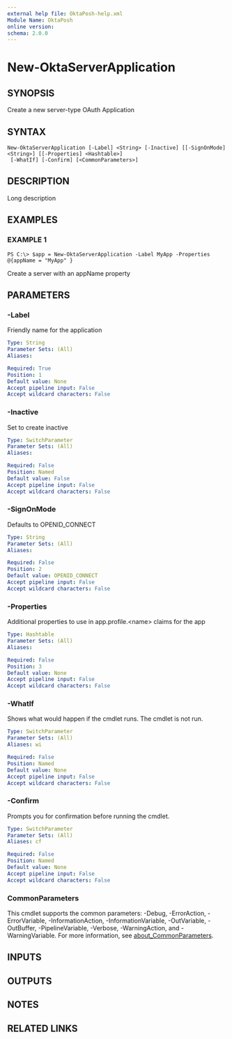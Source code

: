 ```yaml
---
external help file: OktaPosh-help.xml
Module Name: OktaPosh
online version:
schema: 2.0.0
---
```


# New-OktaServerApplication

## SYNOPSIS
Create a new server-type OAuth Application

## SYNTAX

```
New-OktaServerApplication [-Label] <String> [-Inactive] [[-SignOnMode] <String>] [[-Properties] <Hashtable>]
 [-WhatIf] [-Confirm] [<CommonParameters>]
```

## DESCRIPTION
Long description

## EXAMPLES

### EXAMPLE 1
```
PS C:\> $app = New-OktaServerApplication -Label MyApp -Properties @{appName = "MyApp" }
```

Create a server with an appName property

## PARAMETERS

### -Label
Friendly name for the application

```yaml
Type: String
Parameter Sets: (All)
Aliases:

Required: True
Position: 1
Default value: None
Accept pipeline input: False
Accept wildcard characters: False
```

### -Inactive
Set to create inactive

```yaml
Type: SwitchParameter
Parameter Sets: (All)
Aliases:

Required: False
Position: Named
Default value: False
Accept pipeline input: False
Accept wildcard characters: False
```

### -SignOnMode
Defaults to OPENID_CONNECT

```yaml
Type: String
Parameter Sets: (All)
Aliases:

Required: False
Position: 2
Default value: OPENID_CONNECT
Accept pipeline input: False
Accept wildcard characters: False
```

### -Properties
Additional properties to use in app.profile.\<name\> claims for the app

```yaml
Type: Hashtable
Parameter Sets: (All)
Aliases:

Required: False
Position: 3
Default value: None
Accept pipeline input: False
Accept wildcard characters: False
```

### -WhatIf
Shows what would happen if the cmdlet runs.
The cmdlet is not run.

```yaml
Type: SwitchParameter
Parameter Sets: (All)
Aliases: wi

Required: False
Position: Named
Default value: None
Accept pipeline input: False
Accept wildcard characters: False
```

### -Confirm
Prompts you for confirmation before running the cmdlet.

```yaml
Type: SwitchParameter
Parameter Sets: (All)
Aliases: cf

Required: False
Position: Named
Default value: None
Accept pipeline input: False
Accept wildcard characters: False
```

### CommonParameters
This cmdlet supports the common parameters: -Debug, -ErrorAction, -ErrorVariable, -InformationAction, -InformationVariable, -OutVariable, -OutBuffer, -PipelineVariable, -Verbose, -WarningAction, and -WarningVariable. For more information, see [about_CommonParameters](http://go.microsoft.com/fwlink/?LinkID=113216).

## INPUTS

## OUTPUTS

## NOTES

## RELATED LINKS

